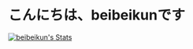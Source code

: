<h1>こんにちは、beibeikunです</h1>


<p>
  <a href="https://github.com/beibeikun" class="rich-diff-level-one">
    <img src="https://github-readme-stats.vercel.app/api?username=beibeikun&show_icons=true&theme=slateorange" alt="beibeikun's Stats" >
  </a>
</p>
<h2></h2>